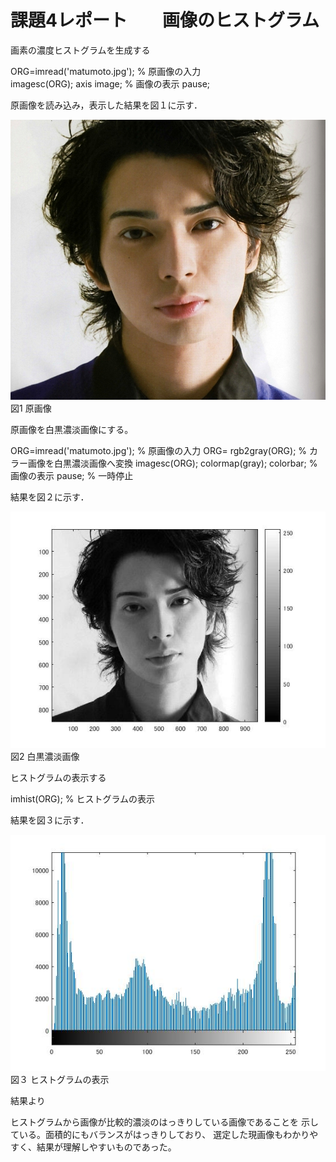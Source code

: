 # 課題4レポート　　画像のヒストグラム
画素の濃度ヒストグラムを生成する

 ORG=imread('matumoto.jpg'); % 原画像の入力   
 imagesc(ORG); axis image; % 画像の表示 
 pause; 

原画像を読み込み，表示した結果を図１に示す． 
 
 
 ![原画像](https://github.com/masamisakurai/lecture_image_processing/blob/master/matumoto.jpg)
 図1 原画像 
 
 原画像を白黒濃淡画像にする。

 ORG=imread('matumoto.jpg'); % 原画像の入力 
 ORG= rgb2gray(ORG); % カラー画像を白黒濃淡画像へ変換
 imagesc(ORG); colormap(gray); colorbar; % 画像の表示 
 pause; % 一時停止 
 
結果を図２に示す． 
 
 ![原画像](https://github.com/masamisakurai/lecture_image_processing/blob/master/kadai4-1.jpg)   
 図2 白黒濃淡画像
 
 
 ヒストグラムの表示する 
 
 imhist(ORG); % ヒストグラムの表示 
 
 結果を図３に示す． 
 
 ![原画像](https://github.com/masamisakurai/lecture_image_processing/blob/master/kadai4-2.jpg)   
 図３   ヒストグラムの表示

結果より

ヒストグラムから画像が比較的濃淡のはっきりしている画像であることを
示している。面積的にもバランスがはっきりしており、
選定した現画像もわかりやすく、結果が理解しやすいものであった。

